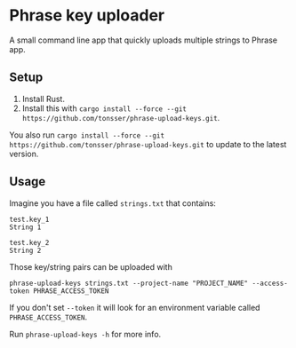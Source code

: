 # Phrase key uploader

A small command line app that quickly uploads multiple strings to Phrase app.

## Setup

1. Install Rust.
2. Install this with `cargo install --force --git https://github.com/tonsser/phrase-upload-keys.git`.

You also run `cargo install --force --git https://github.com/tonsser/phrase-upload-keys.git` to update to the latest version.

## Usage

Imagine you have a file called `strings.txt` that contains:

```
test.key_1
String 1

test.key_2
String 2
```

Those key/string pairs can be uploaded with

```
phrase-upload-keys strings.txt --project-name "PROJECT_NAME" --access-token PHRASE_ACCESS_TOKEN
```

If you don't set `--token` it will look for an environment variable called `PHRASE_ACCESS_TOKEN`.

Run `phrase-upload-keys -h` for more info.

